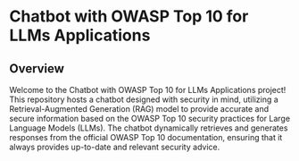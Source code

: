 # Chatbot with OWASP Top 10 for LLMs Applications

## Overview

Welcome to the Chatbot with OWASP Top 10 for LLMs Applications project! This repository hosts a chatbot designed with security in mind, utilizing a Retrieval-Augmented Generation (RAG) model to provide accurate and secure information based on the OWASP Top 10 security practices for Large Language Models (LLMs). The chatbot dynamically retrieves and generates responses from the official OWASP Top 10 documentation, ensuring that it always provides up-to-date and relevant security advice.
